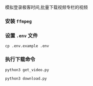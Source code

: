 模拟登录极客时间,批量下载视频专栏的视频


### 安装 `ffmpeg`

### 设置 `.env` 文件
`cp .env.example .env`
### 执行下载命令

`python3 get_video.py`

`python3 download.py`
